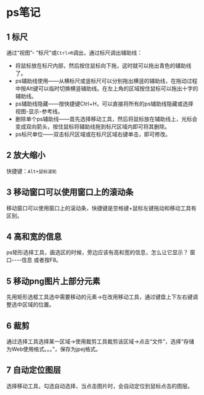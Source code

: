 # ps笔记

## 1 标尺

通过“视图”- “标尺”或`Ctrl+R`调出，通过标尺调出辅助线：

- 将鼠标放在标尺内部，然后按住鼠标向下拖，这时就可以拖出青色的辅助线了。
- ps辅助线使用——从横标尺或竖标尺可以分别拖出横竖的辅助线，在拖动过程中按Alt键可以临时切换横竖辅助线。在左上角的区域按住鼠标可以拖出十字的辅助线。
- ps辅助线隐藏——按快捷键Ctrl+H，可以直接将所有的ps辅助线隐藏或选择视图-显示-参考线。
- 删除单个ps辅助线——首先选择移动工具，然后将鼠标放在辅助线上，光标会变成双向箭头，按住鼠标将辅助线拖到标尺区域内即可将其删除。
- ps标尺单位——双击标尺区域或在标尺区域右键单击，即可修改。

## 2 放大缩小

快捷键：`Alt+鼠标滚轮`

## 3 移动窗口可以使用窗口上的滚动条

移动窗口可以使用窗口上的滚动条，快捷键是空格键+鼠标左键拖动和移动工具有区别。

## 4 高和宽的信息

ps矩形选择工具，画选区的时候，旁边应该有高和宽的信息，怎么让它显示？
窗口----信息 或者按F8。

## 5 移动png图片上部分元素

先用矩形选框工具选中需要移动的元素→在改用移动工具，通过键盘上下左右键调整选中区域的位置。

## 6 裁剪

通过选择工具选择某一区域→使用裁剪工具裁剪该区域→点击“文件”，选择“存储为Web使用格式。。。”，保存为jpej格式。

## 7 自动定位图层

选择移动工具，勾选自动选择，当点击图片时，会自动定位到鼠标点击的图层。

